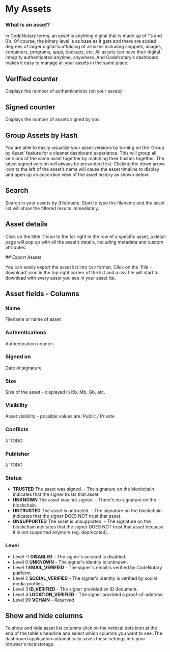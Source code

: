 # My Assets

### What is an asset?
In CodeNotary terms, an asset is anything digital that is made up of 1’s and 0’s. Of course, the binary level is as base as it gets and there are scaled degrees of larger digital scaffolding of all sizes including snippets, images, containers, programs, apps, backups, etc. All assets can have their digital integrity authenticated anytime, anywhere. And CodeNotary’s dashboard makes it easy to manage all your assets in the same place.

## Verified counter
Displays the number of authentications (on your assets)

## Signed counter
Displays the number of assets signed by you


## Group Assets by Hash

You are able to easily visualize your asset versions by turning on the ‘Group by Asset’ feature for a cleaner dashboard experience. This will group all versions of the same asset together by matching their hashes together. The latest signed version will always be presented first. Clicking the down arrow icon to the left of the asset’s name will cause the asset timeline to display and open up an accordion view of the asset history as shown below.


## Search

Search in your assets by (file)name. Start to type the filename and the asset list will show the filtered results immediately.


## Asset details

Click on the little ‘i’ icon to the far right in the row of a specific asset, a detail page will pop up with all the asset’s details, including metadata and custom attributes.


## Export Assets

You can easily export the asset list into csv format. Click on the 'File - download' icon in the top right corner of the list and a csv file will start to download with every asset you see in your asset list.

## Asset fields - Columns

### Name

Filename or name of asset

### Authentications

Authentication counter

### Signed on

Date of signature

### Size

Size of the asset - displayed in Kb, Mb, Gb, etc.

### Visibility

Asset visibility - possible values are: Public / Private

### Conflicts
// TODO

### Publisher
// TODO

### Status

- **TRUSTED**  The asset was signed. - The signature on the blockchain indicates that the signer trusts that asset.
- **UNKNOWN**  The asset was not signed. -  There's no signature on the blockchain.
- **UNTRUSTED**  The asset is untrusted. - The signature on the blockchain indicates that the signer DOES NOT trust that asset.
- **UNSUPPORTED**  The asset is unsupported. - The signature on the blockchain indicates that the signer DOES NOT trust that asset because it is not supported anymore (eg. deprecated).

### Level

- Level -1  **DISABLED** - The signer's account is disabled.
- Level 0 **UNKNOWN** - The signer's identity is unknown.
- Level 1 **EMAIL_VERIFIED** - The signer's email is verified by CodeNotary platform.
- Level 2 **SOCIAL_VERIFIED** - The signer's identity is verified by social media profiles.
- Level 3 **ID_VERIFIED** - The signer provided an ID document.
- Level 4 **LOCATION_VERIFIED** - The signer provided a proof-of-address.
- Level 99 **VCHAIN** - *Reserved*


## Show and hide columns

To show and hide asset list columns click on the vertical dots icon at the end of the table's headline and select which columns you want to see. The dashboard application automatically saves these settings into your browser's localstorage.
